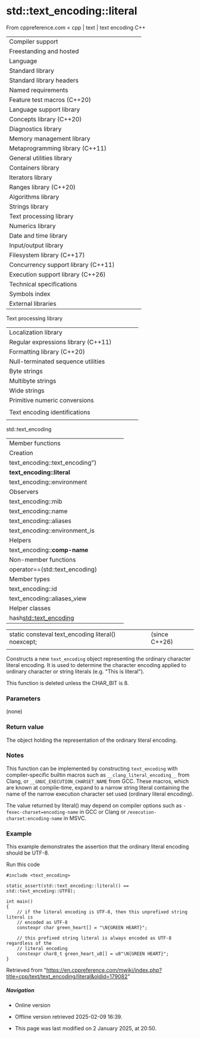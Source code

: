 # std::text_encoding::literal

From cppreference.com
< cpp‎ | text‎ | text encoding
C++

|  |  |  |  |  |
| --- | --- | --- | --- | --- |
| Compiler support | | | | |
| Freestanding and hosted | | | | |
| Language | | | | |
| Standard library | | | | |
| Standard library headers | | | | |
| Named requirements | | | | |
| Feature test macros (C++20) | | | | |
| Language support library | | | | |
| Concepts library (C++20) | | | | |
| Diagnostics library | | | | |
| Memory management library | | | | |
| Metaprogramming library (C++11) | | | | |
| General utilities library | | | | |
| Containers library | | | | |
| Iterators library | | | | |
| Ranges library (C++20) | | | | |
| Algorithms library | | | | |
| Strings library | | | | |
| Text processing library | | | | |
| Numerics library | | | | |
| Date and time library | | | | |
| Input/output library | | | | |
| Filesystem library (C++17) | | | | |
| Concurrency support library (C++11) | | | | |
| Execution support library (C++26) | | | | |
| Technical specifications | | | | |
| Symbols index | | | | |
| External libraries | | | | |

Text processing library

|  |  |  |  |  |
| --- | --- | --- | --- | --- |
| Localization library | | | | |
| Regular expressions library (C++11) | | | | |
| Formatting library (C++20) | | | | |
| Null-terminated sequence utilities | | | | |
| Byte strings | | | | |
| Multibyte strings | | | | |
| Wide strings | | | | |
| Primitive numeric conversions | | | | |
| |  |  |  |  |  | | --- | --- | --- | --- | --- | | to_chars(C++17) | | | | | | to_chars_result(C++17) | | | | | | from_chars(C++17) | | | | | | from_chars_result(C++17) | | | | | | chars_format(C++17) | | | | | |
| Text encoding identifications | | | | |
| |  |  |  |  |  | | --- | --- | --- | --- | --- | | text_encoding(C++26) | | | | | |

std::text_encoding

|  |  |  |  |  |
| --- | --- | --- | --- | --- |
| Member functions | | | | |
| Creation | | | | |
| text_encoding::text_encoding") | | | | |
| ****text_encoding::literal**** | | | | |
| text_encoding::environment | | | | |
| Observers | | | | |
| text_encoding::mib | | | | |
| text_encoding::name | | | | |
| text_encoding::aliases | | | | |
| text_encoding::environment_is | | | | |
| Helpers | | | | |
| text_encoding::**comp-name** | | | | |
| Non-member functions | | | | |
| operator==(std::text_encoding) | | | | |
| Member types | | | | |
| text_encoding::id | | | | |
| text_encoding::aliases_view | | | | |
| Helper classes | | | | |
| hash<std::text_encoding> | | | | |

|  |  |  |
| --- | --- | --- |
| static consteval text_encoding literal() noexcept; |  | (since C++26) |
|  |  |  |

Constructs a new `text_encoding` object representing the ordinary character literal encoding. It is used to determine the character encoding applied to ordinary character or string literals (e.g. "This is literal").

This function is deleted unless the CHAR_BIT is 8.

### Parameters

(none)

### Return value

The object holding the representation of the ordinary literal encoding.

### Notes

This function can be implemented by constructing `text_encoding` with compiler-specific builtin macros such as `__clang_literal_encoding__` from Clang, or `__GNUC_EXECUTION_CHARSET_NAME` from GCC. These macros, which are known at compile-time, expand to a narrow string literal containing the name of the narrow execution character set used (ordinary literal encoding).

The value returned by literal() may depend on compiler options such as `-fexec-charset=encoding-name` in GCC or Clang or `/execution-charset:encoding-name` in MSVC.

### Example

This example demonstrates the assertion that the ordinary literal encoding should be UTF-8.

Run this code

```
#include <text_encoding>
 
static_assert(std::text_encoding::literal() == std::text_encoding::UTF8);
 
int main()
{
    // if the literal encoding is UTF-8, then this unprefixed string literal is
    // encoded as UTF-8
    constexpr char green_heart[] = "\N{GREEN HEART}";
 
    // this prefixed string literal is always encoded as UTF-8 regardless of the
    // literal encoding
    constexpr char8_t green_heart_u8[] = u8"\N{GREEN HEART}";
}

```

Retrieved from "<https://en.cppreference.com/mwiki/index.php?title=cpp/text/text_encoding/literal&oldid=179082>"

##### Navigation

- Online version
- Offline version retrieved 2025-02-09 16:39.

- This page was last modified on 2 January 2025, at 20:50.
